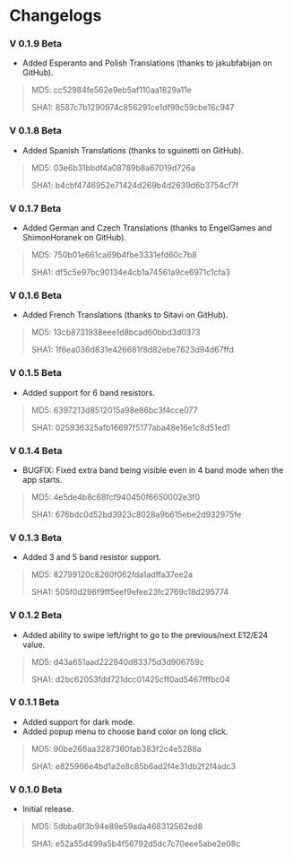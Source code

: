# Changelogs

### V 0.1.9 Beta
- Added Esperanto and Polish Translations (thanks to jakubfabijan on GitHub).

>MD5: cc52984fe562e9eb5af110aa1829a11e
>
>SHA1: 8587c7b1290974c856291ce1df99c59cbe16c947

### V 0.1.8 Beta
- Added Spanish Translations (thanks to sguinetti on GitHub).

>MD5: 03e6b31bbdf4a08789b8a67019d726a
>
>SHA1: b4cbf4746952e71424d269b4d2639d6b3754cf7f

### V 0.1.7 Beta
- Added German and Czech Translations (thanks to EngelGames and ShimonHoranek on GitHub).

>MD5: 750b01e661ca69b4fbe3331efd60c7b8
>
>SHA1: df5c5e97bc90134e4cb1a74561a9ce6971c1cfa3

### V 0.1.6 Beta
- Added French Translations (thanks to Sitavi on GitHub).

>MD5: 13cb8731938eee1d8bcad60bbd3d0373
>
>SHA1: 1f6ea036d831e426681f8d82ebe7623d94d67ffd

### V 0.1.5 Beta
- Added support for 6 band resistors.

>MD5: 6397213d8512015a98e86bc3f4cce077
>
>SHA1: 025936325afb16697f5177aba48e16e1c8d51ed1

### V 0.1.4 Beta
- BUGFIX: Fixed extra band being visible even in 4 band mode when the app starts.

>MD5: 4e5de4b8c68fcf940450f6650002e3f0
>
>SHA1: 676bdc0d52bd3923c8028a9b615ebe2d932975fe


### V 0.1.3 Beta
- Added 3 and 5 band resistor support.

>MD5: 82799120c8260f062fda1adffa37ee2a
>
>SHA1: 505f0d296f9ff5eef9efee23fc2769c18d295774


### V 0.1.2 Beta
- Added ability to swipe left/right to go to the previous/next E12/E24 value.

>MD5: d43a651aad222840d83375d3d906759c
>
>SHA1: d2bc62053fdd721dcc01425cff0ad5467fffbc04


### V 0.1.1 Beta
- Added support for dark mode.
- Added popup menu to choose band color on long click.

>MD5: 90be266aa3287360fab383f2c4e5288a
>
>SHA1: e825966e4bd1a2e8c85b6ad2f4e31db2f2f4adc3


### V 0.1.0 Beta
- Initial release.

>MD5: 5dbba6f3b94e89e59ada468312562ed8
>
>SHA1: e52a55d499a5b4f56792d5dc7c70eee5abe2e08c

